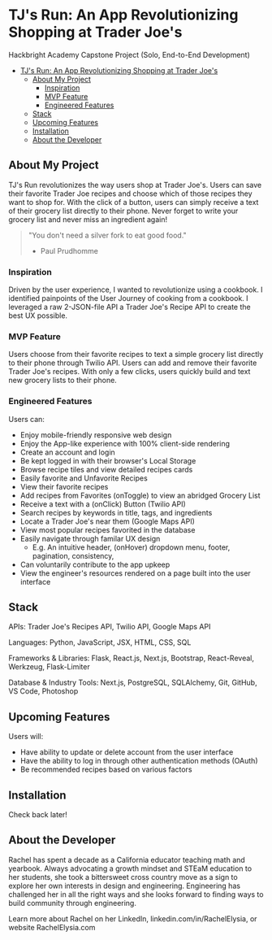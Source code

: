 # TJ's Run: An App Revolutionizing Shopping at Trader Joe's
Hackbright Academy Capstone Project (Solo, End-to-End Development)

- [TJ's Run: An App Revolutionizing Shopping at Trader Joe's](#tjs-run-an-app-revolutionizing-shopping-at-trader-joes)
  - [About My Project](#about-my-project)
    - [Inspiration](#inspiration)
    - [MVP Feature](#mvp-feature)
    - [Engineered Features](#engineered-features)
  - [Stack](#stack)
  - [Upcoming Features](#upcoming-features)
  - [Installation](#installation)
  - [About the Developer](#about-the-developer)
<!-- toc -->

## About My Project

TJ's Run revolutionizes the way users shop at Trader Joe's. Users can save their favorite Trader Joe recipes and choose which of those recipes they want to shop for. With the click of a button, users can simply receive a text of their grocery list directly to their phone. Never forget to write your grocery list and never miss an ingredient again!

> "You don't need a silver fork to eat good food."
> - Paul Prudhomme

### Inspiration

Driven by the user experience, I wanted to revolutionize using a cookbook. I identified painpoints of the User Journey of cooking from a cookbook. I leveraged a raw 2-JSON-file API a Trader Joe's Recipe API to create the best UX possible.

### MVP Feature

Users choose from their favorite recipes to text a simple grocery list directly to their phone through Twilio API. Users can add and remove their favorite Trader Joe's recipes. With only a few clicks, users quickly build and text new grocery lists to their phone.

### Engineered Features

Users can:
- Enjoy mobile-friendly responsive web design
- Enjoy the App-like experience with 100% client-side rendering
- Create an account and login
- Be kept logged in with their browser's Local Storage
- Browse recipe tiles and view detailed recipes cards
- Easily favorite and Unfavorite Recipes
- View their favorite recipes
- Add recipes from Favorites (onToggle) to view an abridged Grocery List
- Receive a text with a (onClick) Button (Twilio API)
- Search recipes by keywords in title, tags, and ingredients
- Locate a Trader Joe's near them (Google Maps API)
- View most popular recipes favorited in the database
- Easily navigate through familar UX design
  - E.g. An intuitive header, (onHover) dropdown menu, footer, pagination, consistency, 
- Can voluntarily contribute to the app upkeep
- View the engineer's resources rendered on a page built into the user interface

## Stack

APIs: Trader Joe's Recipes API, Twilio API, Google Maps API

Languages: Python, JavaScript, JSX, HTML, CSS, SQL

Frameworks & Libraries: Flask, React.js, Next.js, Bootstrap, React-Reveal, Werkzeug, Flask-Limiter

Database & Industry Tools: Next.js, PostgreSQL, SQLAlchemy, Git, GitHub, VS Code, Photoshop

## Upcoming Features

Users will:
- Have ability to update or delete account from the user interface
- Have the ability to log in through other authentication methods (OAuth)
- Be recommended recipes based on various factors

## Installation

Check back later!

## About the Developer

Rachel has spent a decade as a California educator teaching math
and yearbook. Always advocating a growth mindset and STEaM education to her students, she took a bittersweet cross country move as a sign to explore her own interests in design and engineering. Engineering has challenged her in all the right ways and she looks forward to finding ways to build community through engineering.

Learn more about Rachel on her LinkedIn, linkedin.com/in/RachelElysia, or website RachelElysia.com
